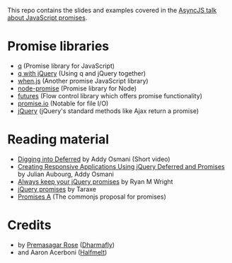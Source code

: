 This repo contains the slides and examples covered in the [AsyncJS talk about JavaScript
promises](http://asyncjs.com/promises/).

# Promise libraries #

- [q](https://github.com/kriskowal/q) (Promise library for JavaScript)
- [q with jQuery](https://github.com/kriskowal/q/wiki/jQuery) (Using q and jQuery together)
- [when.js](https://github.com/briancavalier/when.js) (Another promise JavaScript library)
- [node-promise](https://github.com/kriszyp/node-promise) (Promise library for Node)
- [futures](https://github.com/coolaj86/futures) (Flow control library which offers promise functionality)
- [promise.io](https://github.com/kriszyp/promised-io) (Notable for file I/O)
- [jQuery](http://api.jquery.com/category/deferred-object/) (jQuery's standard methods like Ajax return a promise)

# Reading material #

- [Digging into Deferred](http://addyosmani.com/blog/digging-into-deferreds-1/) by Addy Osmani (Short video)
- [Creating Responsive Applications Using jQuery Deferred and Promises](http://msdn.microsoft.com/en-us/scriptjunkie/gg723713.aspx) by Julian Aubourg, Addy Osmani
- [Always keep your jQuery promises](http://www.ryanmwright.com/2011/09/06/always-keep-your-jquery-promises/) by Ryan M Wright
- [jQuery promises](http://taraxe.wordpress.com/2011/12/13/jquery-promises/) by Taraxe
- [Promises A](http://wiki.commonjs.org/wiki/Promises/A) (The commonjs proposal for promises)

# Credits #

- by [Premasagar Rose](http://premasagar.com) ([Dharmafly](http://dharmafly.com))
- and Aaron Acerboni ([Halfmelt](http://halfmelt.com))